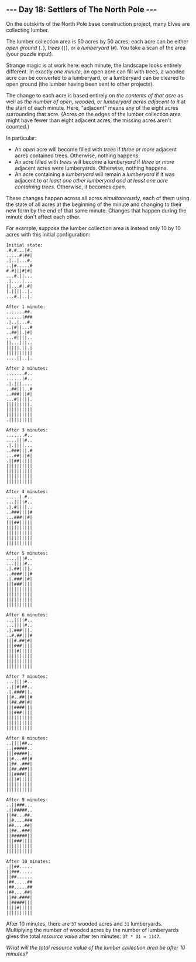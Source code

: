 --- Day 18: Settlers of The North Pole ---
------------------------------------------

On the outskirts of the North Pole base construction project, many Elves
are collecting lumber.

The lumber collection area is 50 acres by 50 acres; each acre can be
either *open ground* (`.`), *trees* (`|`), or a *lumberyard* (`#`). You
take a scan of the area (your puzzle input).

Strange magic is at work here: each minute, the landscape looks entirely
different. In exactly *one minute*, an open acre can fill with trees, a
wooded acre can be converted to a lumberyard, or a lumberyard can be
cleared to open ground (the lumber having been sent to other projects).

The change to each acre is based entirely on *the contents of that acre*
as well as *the number of open, wooded, or lumberyard acres adjacent to
it* at the start of each minute. Here, "adjacent" means any of the eight
acres surrounding that acre. (Acres on the edges of the lumber
collection area might have fewer than eight adjacent acres; the missing
acres aren't counted.)

In particular:

-   An *open* acre will become filled with *trees* if *three or more*
    adjacent acres contained trees. Otherwise, nothing happens.
-   An acre filled with *trees* will become a *lumberyard* if *three or
    more* adjacent acres were lumberyards. Otherwise, nothing happens.
-   An acre containing a *lumberyard* will remain a *lumberyard* if it
    was adjacent to *at least one other lumberyard and at least one acre
    containing trees*. Otherwise, it becomes *open*.

These changes happen across all acres *simultaneously*, each of them
using the state of all acres at the beginning of the minute and changing
to their new form by the end of that same minute. Changes that happen
during the minute don't affect each other.

For example, suppose the lumber collection area is instead only 10 by 10
acres with this initial configuration:

    Initial state:
    .#.#...|#.
    .....#|##|
    .|..|...#.
    ..|#.....#
    #.#|||#|#|
    ...#.||...
    .|....|...
    ||...#|.#|
    |.||||..|.
    ...#.|..|.

    After 1 minute:
    .......##.
    ......|###
    .|..|...#.
    ..|#||...#
    ..##||.|#|
    ...#||||..
    ||...|||..
    |||||.||.|
    ||||||||||
    ....||..|.

    After 2 minutes:
    .......#..
    ......|#..
    .|.|||....
    ..##|||..#
    ..###|||#|
    ...#|||||.
    |||||||||.
    ||||||||||
    ||||||||||
    .|||||||||

    After 3 minutes:
    .......#..
    ....|||#..
    .|.||||...
    ..###|||.#
    ...##|||#|
    .||##|||||
    ||||||||||
    ||||||||||
    ||||||||||
    ||||||||||

    After 4 minutes:
    .....|.#..
    ...||||#..
    .|.#||||..
    ..###||||#
    ...###||#|
    |||##|||||
    ||||||||||
    ||||||||||
    ||||||||||
    ||||||||||

    After 5 minutes:
    ....|||#..
    ...||||#..
    .|.##||||.
    ..####|||#
    .|.###||#|
    |||###||||
    ||||||||||
    ||||||||||
    ||||||||||
    ||||||||||

    After 6 minutes:
    ...||||#..
    ...||||#..
    .|.###|||.
    ..#.##|||#
    |||#.##|#|
    |||###||||
    ||||#|||||
    ||||||||||
    ||||||||||
    ||||||||||

    After 7 minutes:
    ...||||#..
    ..||#|##..
    .|.####||.
    ||#..##||#
    ||##.##|#|
    |||####|||
    |||###||||
    ||||||||||
    ||||||||||
    ||||||||||

    After 8 minutes:
    ..||||##..
    ..|#####..
    |||#####|.
    ||#...##|#
    ||##..###|
    ||##.###||
    |||####|||
    ||||#|||||
    ||||||||||
    ||||||||||

    After 9 minutes:
    ..||###...
    .||#####..
    ||##...##.
    ||#....###
    |##....##|
    ||##..###|
    ||######||
    |||###||||
    ||||||||||
    ||||||||||

    After 10 minutes:
    .||##.....
    ||###.....
    ||##......
    |##.....##
    |##.....##
    |##....##|
    ||##.####|
    ||#####|||
    ||||#|||||
    ||||||||||

After 10 minutes, there are `37` wooded acres and `31` lumberyards.
Multiplying the number of wooded acres by the number of lumberyards
gives the total *resource value* after ten minutes: `37 * 31 = 1147`.

*What will the total resource value of the lumber collection area be
after 10 minutes?*

